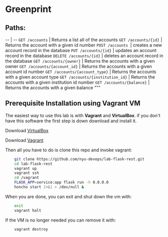 # Greenprint

## Paths:
-- | -- 
`GET /accounts` | Returns a list all of the accounts
`GET /accounts/{id}` | Returns the account with a given id number
`POST /accounts `| creates a new account record in the database
`PUT /accounts/{id}` | updates an account record in the database
`DELETE /accounts/{id}` | deletes an account record in the database
`GET /accounts/{owner}` | Returns the accounts with a given owner
`GET /accounts/{account_id}` | Returns the accounts with a given account id number
`GET /accounts/{account_type}` | Returns the accounts with a given account type
`GET /accounts/{institution_id}` | Returns the accounts with a given institution id number
`GET /accounts/{balance}` | Returns the accounts with a given balance
"""


## Prerequisite Installation using Vagrant VM

The easiest way to use this lab is with **Vagrant** and **VirtualBox**. if you don't have this software the first step is down download and install it.

Download [VirtualBox](https://www.virtualbox.org/)

Download [Vagrant](https://www.vagrantup.com/)

Then all you have to do is clone this repo and invoke vagrant:

```bash
    git clone https://github.com/nyu-devops/lab-flask-rest.git
    cd lab-flask-rest
    vagrant up
    vagrant ssh
    cd /vagrant
    FLASK_APP=service:app flask run -h 0.0.0.0
    honcho start 2>&1 > /dev/null &
```


When you are done, you can exit and shut down the vm with:

```bash
    exit
    vagrant halt
```

If the VM is no longer needed you can remove it with:

```bash
    vagrant destroy
```
